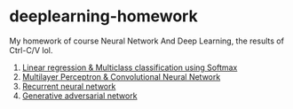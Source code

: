 # deeplearning-homework

My homework of course Neural Network And Deep Learning, the results of Ctrl-C/V lol.

1. [Linear regression & Multiclass classification using Softmax](1st)
2. [Multilayer Perceptron & Convolutional Neural Network](2nd)
3. [Recurrent neural network](3rd)
4. [Generative adversarial network](4th)